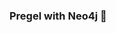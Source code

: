 ### Pregel with Neo4j 🚀



































































































































 










































































































































































































































































